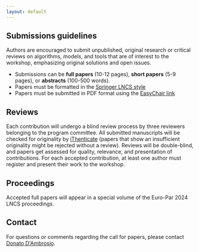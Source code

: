 ```yaml
---
layout: default
---
```


<!--
# Call for papers

Research in natural sciences like physics and chemistry is increasingly moving towards massive use of high-performance computing systems to numerically solve problems for which no analytical solutions are known. We are currently at an unprecedented favorable juncture in Europe due to the investments made through the Horizon Europe Programme, which has invested substantial resources in constructing high-performance computing infrastructure to achieve Exa-scale capabilities. In this scenario, it is crucial to design codes to exploit the overall set of available resources optimally, permitting them to scale to wider and finer domains in both space and time, thus enabling more insightful applications to natural sciences. Scientific codes sometimes suffer from the lack of state-of-the-art solutions proposed by computer science, like optimized data structures reducing memory space footprint, fast stencil algorithms, and conflict-free write procedures specifically developed for many-core accelerators like GPUs or load-balancing routines for both when and how to load balance for high-performance computing clusters. Nevertheless, such codes often embed original algorithmic solutions and data structures that could inspire the development of new algorithms and tools or improve existing ones in computer science. The encounter between natural science and computer science could represent an enriching opportunity for all disciplines involved. Aiming to feed this collaboration, the workshop is intended to be an interdisciplinary forum for comparison and discussion between natural science and computer science to establish a synergy between these disciplines and favour the advancement of knowledge in each of them. Authors are encouraged to submit original, unpublished research or critical reviews on algorithms, models and tools for parallel computing applied to scientific problems with emphasis on original solutions and open issues.

**Topics of interest** include, but are not limited to:

- Emerging and high-performance computing in complex systems modelling and simulation using FDM, PIC, Cellular Automata and other methods
- High-performance technologies, such as MPI, OpenMP, CUDA, and Sycl, for scientific applications 
- Hardware approaches (e.g., FPGAs, Neuromorphic computing) of high-performance computing in modeling and simulation
- Optimization algorithms related to parallel simulation of scientific applications, such as synchronization, load balancing, coarse grain optimization
- Performance models and their integration into the design of efficient parallel algorithms for heterogeneous platforms
- High-performance software libraries for scientific applications (Blas, ScaLAPACK, MAGMA, Plasma, GROMACS, Quantum Espresso, Yambo)
- Simulation of quantum systems in HPC and quantum computing, quantum reservoir computing
- Many-body systems
- Computational chemistry and quantum chemistry
- High-performance simulation of fluids and plasma

-->

## Submissions guidelines
Authors are encouraged to submit unpublished, original research or critical reviews on algorithms, models, and tools that are of interest to the workshop, emphasizing original solutions and open issues.

- Submissions can be **full papers** (10-12 pages), **short papers** (5-9 pages), or **abstracts** (100-500 words).
- Papers must be formatted in the [Springer LNCS style](https://www.springer.com/gp/computer-science/lncs/conference-proceedings-guidelines) 
- Papers must be submitted in PDF format using the [EasyChair link](https://easychair.org/conferences/?conf=europar24-ws-phd-poster-whpc) 


## Reviews 
Each contribution will undergo a blind review process by three reviewers belonging to the program committee. 
All submitted manuscripts will be checked for originality by [iThenticate](https://www.ithenticate.com/) (papers that show an insufficient originality might be rejected without a review). Reviews will be double-blind, and papers get assessed for quality, relevance, and presentation of contributions.
For each accepted contribution, at least one author must register and present their work to the workshop.

## Proceedings
Accepted full papers will appear in a special volume of the Euro-Par 2024 LNCS proceedings.


## Contact

For questions or comments regarding the call for papers, please contact [Donato D'Ambrosio](mailto:donato.dambrosio@unical.it).

<script type="text/javascript">
var d = "abcdefghijklmnopqrstuvwxyzABCDEFGHIJKLMNOPQRSTUVWXYZ0123456789@_-+.";
var s = "FU4SEFKOYg9osdgvuCAuLFX"
var r = ""
for (var i = 0; i < s.length; i++) r += d.charAt((((d.indexOf(s.charAt(i)) - (3 * i + 31)) + 3 * d.length) % d.length));
document.getElementById("cntc").textContent = r;
</script>
